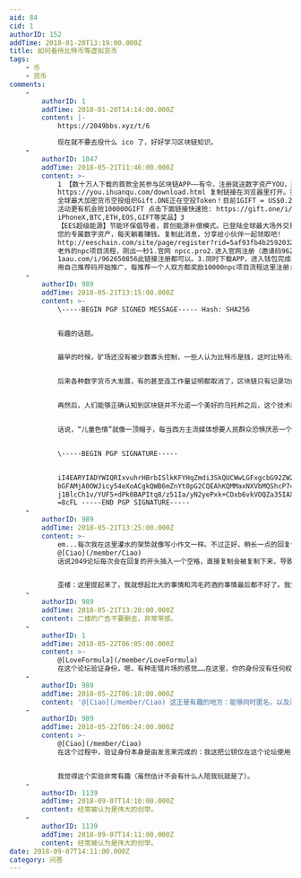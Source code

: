 ```yaml
---
aid: 84
cid: 1
authorID: 152
addTime: 2018-01-20T13:19:00.000Z
title: 如何看待比特币等虚拟货币
tags:
    - 币
    - 货币
comments:
    -
        authorID: 1
        addTime: 2018-01-20T14:14:00.000Z
        content: |-
            https://2049bbs.xyz/t/6

            现在就不要去投什么 ico 了，好好学习区块链知识。
    -
        authorID: 1047
        addTime: 2018-05-21T11:46:00.000Z
        content: >-
            1 【数十万人下载的首款全民参与区块链APP——有令，注册就送数字资产YOU，邀请还能再送5000】
            https://you.ihuanqu.com/download.html 复制链接在浏览器里打开。我的邀请码：JJ832
            全球最大加密货币空投组织Gift.ONE正在空投Token！目前1GIFT = US$0.2，注册即送100GIFT 参加
            活动更有机会抢100000GIFT 点击下面链接快速抢: https://gift.one/i/PbIafq 【每天还有机会抽
            iPhoneX,BTC,ETH,EOS,GIFT等奖品】3
            【EES超级能源】节能环保倡导者，首创能源补偿模式。已登陆全球最大场外交易平台OTCBTC，挖掘出
            您的专属数字资产，每天躺着赚钱。复制此消息，分享给小伙伴一起领取吧!
            http://eeschain.com/site/page/register?rid=5af93fb4b25920327b3844b04
            老外的npc项目流程，刚出一秒1.官网 npcc.pro2.进入官网注册（邀请码962650856）或点
            1aau.com/i/962650856此链接注册都可以。3.同时下载APP，进入钱包完成社区认证。4.注册成功后可
            用自己推荐码开始推广，每推荐一个人双方都奖励10000npc项目流程这里注册:1aau.com/i/962650856NPC已经上新加坡交易所，剧官方说明，初始价不低于0.2元每个
    -
        authorID: 989
        addTime: 2018-05-21T13:15:00.000Z
        content: >-
            \-----BEGIN PGP SIGNED MESSAGE----- Hash: SHA256


            有趣的话题。


            最早的时候，矿场还没有被少数寡头控制，一些人认为比特币是钱，这时比特币是一种比较原始的货币，类似于金银。


            后来各种数字货币大发展，有的甚至连工作量证明都取消了，区块链只有记录功能。这个时候，数字货币更像是一种金融产品，本质是玩钱。所以我觉得各种企业疯狂ICO，大家还真的跟进，然后企业股票大涨，是非常荒谬的。大家都知道缺乏监管的金融产品的风险，但是对数字货币却并没有多大戒心，可能是贪念作祟，也可能是认知不足。


            再然后，人们能够正确认知到区块链并不允诺一个美好的乌托邦之后，这个技术就可以用在一些“正道”上，比如电子支付。基本能做到公开透明，比起支付宝这样的东西，还是好上一点（嘛，性能问题随协议而异）。当然，也可以拿来发布一些敏感信息，比如公开信或是儿童色情地址什么的。


            话说，“儿童色情”就像一顶帽子，每当西方主流媒体想要人民群众恐惧厌恶一个人或什么东西，就会拿出来给它扣上，比如数字货币。有点像我国的“嫖娼”。


            \-----BEGIN PGP SIGNATURE-----


            iI4EARYIADYWIQRIxvuhrHBrbISlkKFYHqZmdi3SkQUCWwLGFxgcbG92ZWZvcm11
            bGFAMjA0OWJicy54eXoACgkQWB6mZnYt0pG2CQEAhKQMMaxNXVbMQShcP74YT3fN
            j1BlcCh1v/YUF5+dPk0BAPItq8/z51Ia/yN2yePxk+CDxb6vkVOQZa35IAXMS6oB
            =8cFL -----END PGP SIGNATURE-----
    -
        authorID: 989
        addTime: 2018-05-21T13:25:00.000Z
        content: >-
            em...每次我在这里灌水的架势就像写小作文一样。不过正好，稍长一点的回复值得拿来做数字签名。
            @[Ciao](/member/Ciao)
            话说2049论坛每次会在回复的开头插入一个空格，直接复制会被复制下来，导致我做PGP签名验证的时候找不到签名头，能不能赏脸折腾一下（如果没空就算了）


            歪楼：这里提起来了，我就想起北大的事情和鸿毛药酒的事情最后都不好了。我觉得真是太糟了。
    -
        authorID: 989
        addTime: 2018-05-21T13:28:00.000Z
        content: 二楼的广告不要删去，非常带感。
    -
        authorID: 1
        addTime: 2018-05-22T06:05:00.000Z
        content: >-
            @[LoveFormula](/member/LoveFormula)
            在这个论坛验证身份，嗯，有种走错片场的感觉……在这里，你的身份没有任何权威效果，发言才是关键。
    -
        authorID: 989
        addTime: 2018-05-22T06:18:00.000Z
        content: '@[Ciao](/member/Ciao) 这正是有趣的地方：能够同时匿名，以及验证身份。'
    -
        authorID: 989
        addTime: 2018-05-22T06:24:00.000Z
        content: >-
            @[Ciao](/member/Ciao)
            在这个过程中，验证身份本身是由发言来完成的：我这把公钥仅在这个论坛使用，其他地方也无从查证。由它做的数字签名本来不具有任何有效性，其的有效性是通过发言形成的“信任”累积而形成的。


            我觉得这个实验非常有趣（虽然估计不会有什么人陪我玩就是了）。
    -
        authorID: 1139
        addTime: 2018-09-07T14:10:00.000Z
        content: 经常被认为是伟大的创举。
    -
        authorID: 1139
        addTime: 2018-09-07T14:11:00.000Z
        content: 经常被认为是伟大的创举。
date: 2018-09-07T14:11:00.000Z
category: 问答
---
```



